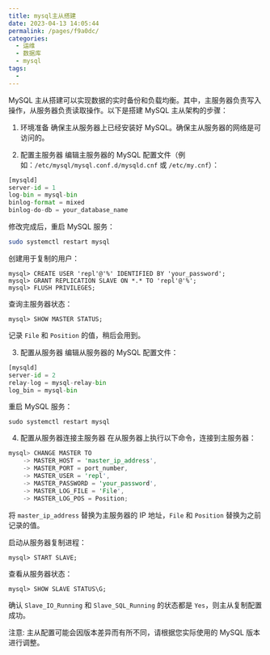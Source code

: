 ```yaml
---
title: mysql主从搭建
date: 2023-04-13 14:05:44
permalink: /pages/f9a0dc/
categories:
  - 运维
  - 数据库
  - mysql
tags:
  - 
---
```


MySQL 主从搭建可以实现数据的实时备份和负载均衡。其中，主服务器负责写入操作，从服务器负责读取操作。以下是搭建 MySQL 主从架构的步骤：

1. 环境准备
   确保主从服务器上已经安装好 MySQL。确保主从服务器的网络是可访问的。

2. 配置主服务器
   编辑主服务器的 MySQL 配置文件（例如：`/etc/mysql/mysql.conf.d/mysqld.cnf` 或 `/etc/my.cnf`）：

```python
[mysqld]
server-id = 1
log-bin = mysql-bin
binlog-format = mixed
binlog-do-db = your_database_name
```

修改完成后，重启 MySQL 服务：

```bash
sudo systemctl restart mysql

```

创建用于复制的用户：

```shell
mysql> CREATE USER 'repl'@'%' IDENTIFIED BY 'your_password';
mysql> GRANT REPLICATION SLAVE ON *.* TO 'repl'@'%';
mysql> FLUSH PRIVILEGES;

```

查询主服务器状态：

```shell
mysql> SHOW MASTER STATUS;

```

记录 `File` 和 `Position` 的值，稍后会用到。

3. 配置从服务器
   编辑从服务器的 MySQL 配置文件：

```python
[mysqld]
server-id = 2
relay-log = mysql-relay-bin
log_bin = mysql-bin

```

重启 MySQL 服务：

```shell
sudo systemctl restart mysql

```

4. 配置从服务器连接主服务器
   在从服务器上执行以下命令，连接到主服务器：

```rust
mysql> CHANGE MASTER TO
    -> MASTER_HOST = 'master_ip_address',
    -> MASTER_PORT = port_number,
    -> MASTER_USER = 'repl',
    -> MASTER_PASSWORD = 'your_password',
    -> MASTER_LOG_FILE = 'File',
    -> MASTER_LOG_POS = Position;


```

将 `master_ip_address` 替换为主服务器的 IP 地址，`File` 和 `Position` 替换为之前记录的值。

启动从服务器复制进程：

```shell
mysql> START SLAVE;

```

查看从服务器状态：

```shell
mysql> SHOW SLAVE STATUS\G;

```

确认 `Slave_IO_Running` 和 `Slave_SQL_Running` 的状态都是 `Yes`，则主从复制配置成功。

注意: 主从配置可能会因版本差异而有所不同，请根据您实际使用的 MySQL 版本进行调整。
